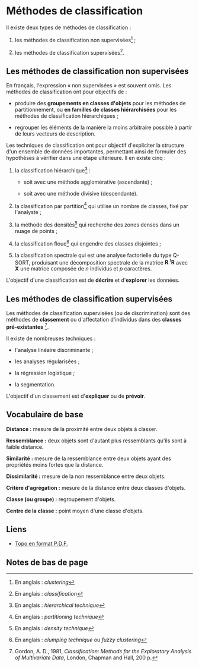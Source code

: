 # Méthodes de classification

Il existe deux types de méthodes de classification :

1. les méthodes de classification non supervisées[^1] ;

2. les méthodes de classification supervisées[^2].

## Les méthodes de classification non supervisées

En français, l'expression « non supervisées » est souvent omis. Les méthodes de classification ont pour objectifs de :

- produire des **groupements en classes d'objets** pour les méthodes de partitionnement, ou **en familles de classes hiérarchisées** pour les méthodes de classification hiérarchiques ;

- regrouper les éléments de la manière la moins arbitraire possible à partir de leurs vecteurs de description.

Les techniques de classification ont pour objectif d'expliciter la structure d'un ensemble de données importantes, permettant ainsi de formuler des hypothèses à vérifier dans une étape ultérieure. Il en existe cinq :

1. la classification hiérarchique[^3] :

    - soit avec une méthode agglomérative (ascendante) ;

    - soit avec une méthode divisive (descendante).

2. la classification par partition[^4] qui utilise un nombre de classes, fixé par l'analyste ;

3. la méthode des densités[^5] qui recherche des zones denses dans un nuage de points ;

4. la classification floue[^6] qui engendre des classes disjointes ;

5. la classification spectrale qui est une analyse factorielle du type Q-SORT, produisant une décomposition spectrale de la matrice $\mathbf{R}.{{}^t}\mathbf{R}$ avec $\mathbf{X}$ une matrice composée de $n$ individus et $p$ caractères.

L'objectif d'une classification est de **décrire** et d'**explorer** les données.

## Les méthodes de classification supervisées

Les méthodes de classification supervisées (ou de discrimination) sont des méthodes de **classement** ou d'affectation d'individus dans des **classes pré-existantes** [^7].

Il existe de nombreuses techniques :

- l'analyse linéaire discriminante ;

- les analyses régularisées ;

- la régression logistique ;

- la segmentation.

L'objectif d'un classement est d'**expliquer** ou de **prévoir**.

## Vocabulaire de base

**Distance :** mesure de la proximité entre deux objets à classer.

**Ressemblance :** deux objets sont d'autant plus ressemblants qu'ils sont à faible distance.

**Similarité :** mesure de la ressemblance entre deux objets ayant des propriétés moins fortes que la distance.

**Dissimilarité :** mesure de la non ressemblance entre deux objets.

**Critère d'agrégation :** mesure de la distance entre deux classes d'objets.

**Classe (ou groupe) :** regroupement d'objets.

**Centre de la classe :** point moyen d'une classe d'objets.

## Liens

- [Topo en format P.D.F.](./PDF/Seance-09-Chapitre-18.pdf)

## Notes de bas de page

[^1]: En anglais : *clustering*

[^2]: En anglais : *classification*

[^3]: En anglais : *hierarchical technique*

[^4]: En anglais : *partitioning technique*

[^5]: En anglais : *density technique*

[^6]: En anglais : *clumping technique* ou *fuzzy clustering*

[^7]: Gordon, A. D., 1981, *Classification: Methods for the Exploratory Analysis of Multivariate Data*, London, Chapman and Hall, 200 p.
